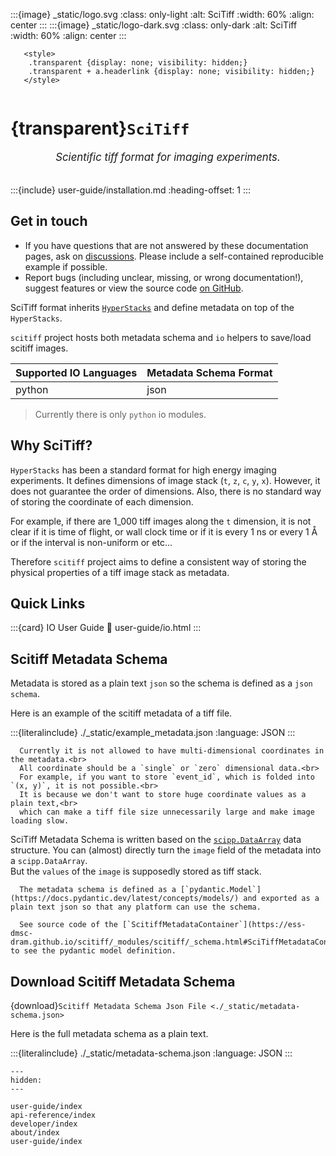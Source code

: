 :::{image} _static/logo.svg
:class: only-light
:alt: SciTiff
:width: 60%
:align: center
:::
:::{image} _static/logo-dark.svg
:class: only-dark
:alt: SciTiff
:width: 60%
:align: center
:::

```{raw} html
   <style>
    .transparent {display: none; visibility: hidden;}
    .transparent + a.headerlink {display: none; visibility: hidden;}
   </style>
```

```{role} transparent
```

# {transparent}`SciTiff`

<div style="font-size:1.2em;font-style:italic;color:var(--pst-color-text-muted);text-align:center;">
  Scientific tiff format for imaging experiments.
  </br></br>
</div>

:::{include} user-guide/installation.md
:heading-offset: 1
:::

## Get in touch

- If you have questions that are not answered by these documentation pages, ask on [discussions](https://github.com/scipp/scitiff/discussions). Please include a self-contained reproducible example if possible.
- Report bugs (including unclear, missing, or wrong documentation!), suggest features or view the source code [on GitHub](https://github.com/scipp/scitiff).

SciTiff format inherits [``HyperStacks``](https://imagejdocu.list.lu/gui/image/hyperstacks) and define metadata on top of the ``HyperStacks``.

`scitiff` project hosts both metadata schema and `io` helpers to save/load scitiff images.

| Supported IO Languages | Metadata Schema Format |
| ---------------------- | ---------------------- |
| python                 | json                   |

> Currently there is only `python` io modules.

## Why SciTiff?
`HyperStacks` has been a standard format for high energy imaging experiments.
It defines dimensions of image stack (`t`, `z`, `c`, `y`, `x`).
However, it does not guarantee the order of dimensions.
Also, there is no standard way of storing the coordinate of each dimension.

For example, if there are 1_000 tiff images along the `t` dimension, it is not clear if it is time of flight, or wall clock time or if it is every 1 ns or every 1 Å or if the interval is non-uniform or etc...

Therefore `scitiff` project aims to define a consistent way of storing the physical properties of a tiff image stack as metadata.

## Quick Links

:::{card} IO User Guide
:link: user-guide/io.html
:::

## Scitiff Metadata Schema
Metadata is stored as a plain text `json` so the schema is defined as a `json schema`.

Here is an example of the scitiff metadata of a tiff file.

:::{literalinclude} ./_static/example_metadata.json
  :language: JSON
:::

```{warning}
  Currently it is not allowed to have multi-dimensional coordinates in the metadata.<br>
  All coordinate should be a `single` or `zero` dimensional data.<br>
  For example, if you want to store `event_id`, which is folded into `(x, y)`, it is not possible.<br>
  It is because we don't want to store huge coordinate values as a plain text,<br>
  which can make a tiff file size unnecessarily large and make image loading slow.

```

SciTiff Metadata Schema is written based on the [`scipp.DataArray`](https://scipp.github.io/user-guide/data-structures/data-structures.html#DataArray) data structure.
You can (almost) directly turn the `image` field of the metadata into a `scipp.DataArray`.<br>
But the `values` of the `image` is supposedly stored as tiff stack.

```{note}
  The metadata schema is defined as a [`pydantic.Model`](https://docs.pydantic.dev/latest/concepts/models/) and exported as a plain text json so that any platform can use the schema.

  See source code of the [`ScitiffMetadataContainer`](https://ess-dmsc-dram.github.io/scitiff/_modules/scitiff/_schema.html#SciTiffMetadataContainer) to see the pydantic model definition.
```

## Download Scitiff Metadata Schema
{download}`Scitiff Metadata Schema Json File <./_static/metadata-schema.json>`

Here is the full metadata schema as a plain text.

:::{literalinclude} ./_static/metadata-schema.json
  :language: JSON
:::

```{toctree}
---
hidden:
---

user-guide/index
api-reference/index
developer/index
about/index
user-guide/index
```
